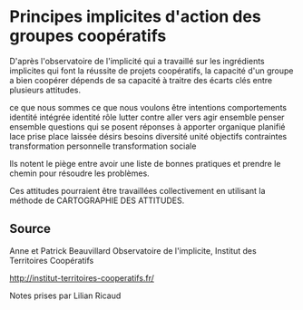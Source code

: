 <!--

---
title: Principes implicites d'action des groupes coopératifs 
description: D'après l'observatoire de l'implicité qui a travaillé sur les ingrédients implicites qui font la réussite de projets coopératifs, la capacité d'un groupe a bien coopérer dépends de sa capacité à traitre des écarts clés entre plusieurs attitudes.
image_url: 
licence: CC-BY-SA
---

-->

# Principes implicites d'action des groupes coopératifs

D'après l'observatoire de l'implicité qui a travaillé sur les ingrédients implicites qui font la réussite de projets coopératifs, la capacité d'un groupe a bien coopérer dépends de sa capacité à traitre des écarts clés entre plusieurs attitudes.


ce que nous sommes		ce que nous voulons être
intentions			comportements
identité intégrée		identité rôle
lutter contre			aller vers
agir ensemble			penser ensemble
questions qui se posent		réponses à apporter
organique			planifié
lace prise			place laissée
désirs				besoins
diversité			unité
objectifs			contraintes
transformation personnelle	transformation sociale

Ils notent le piège entre avoir une liste de bonnes pratiques et prendre le chemin pour résoudre les problèmes.

Ces attitudes pourraient être travaillées collectivement en utilisant la méthode de CARTOGRAPHIE DES ATTITUDES.

## Source

Anne et Patrick Beauvillard
Observatoire de l'implicite, Institut des Territoires Coopératifs

http://institut-territoires-cooperatifs.fr/

Notes prises par Lilian Ricaud

